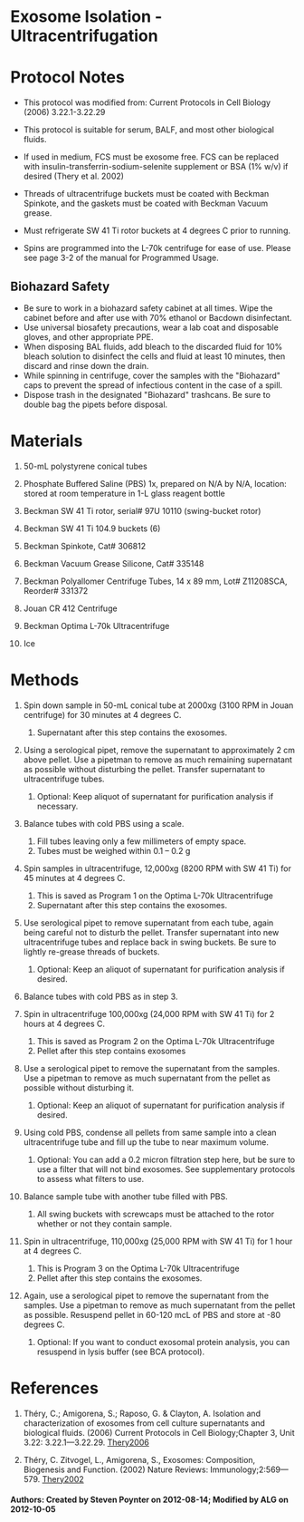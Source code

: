 Exosome Isolation - Ultracentrifugation
=======================================

# Protocol Notes

-   This protocol was modified from: Current Protocols in Cell Biology
    (2006) 3.22.1-3.22.29

-   This protocol is suitable for serum, BALF, and most other
    biological fluids.

-   If used in medium, FCS must be exosome free. FCS can be replaced
    with insulin-transferrin-sodium-selenite supplement or BSA (1% w/v)
    if desired (Thery et al. 2002)

-   Threads of ultracentrifuge buckets must be coated with Beckman
    Spinkote, and the gaskets must be coated with Beckman Vacuum grease.


-   Must refrigerate SW 41 Ti rotor buckets at 4 degrees C prior to
    running.

-   Spins are programmed into the L-70k centrifuge for ease of use.
    Please see page 3-2 of the manual for Programmed Usage.

## Biohazard Safety

-    Be sure to work in a biohazard safety cabinet at all times. Wipe the cabinet before and after use with 70% ethanol or Bacdown disinfectant. 
-    Use universal biosafety precautions, wear a lab coat and disposable gloves, and other appropriate PPE.
-    When disposing BAL fluids, add bleach to the discarded fluid for 10% bleach solution to disinfect the cells and fluid at least 10 minutes, then discard and rinse down the drain. 
-    While spinning in centrifuge, cover the samples with the "Biohazard" caps to prevent the spread of infectious content in the case of a spill. 
-    Dispose trash in the designated "Biohazard" trashcans. Be sure to double bag the pipets before disposal. 


# Materials

1.  50-mL polystyrene conical tubes

2.  Phosphate Buffered Saline (PBS) 1x, prepared on N/A by N/A,
    location: stored at room temperature in 1-L glass reagent bottle

3.  Beckman SW 41 Ti rotor, serial\# 97U 10110 (swing-bucket rotor)

4.  Beckman SW 41 Ti 104.9 buckets (6)

5.  Beckman Spinkote, Cat\# 306812

6.  Beckman Vacuum Grease Silicone, Cat\# 335148

7.  Beckman Polyallomer Centrifuge Tubes, 14 x 89 mm, Lot\# Z11208SCA,
    Reorder\# 331372

8.  Jouan CR 412 Centrifuge

9.  Beckman Optima L-70k Ultracentrifuge

10. Ice



# Methods

1.  Spin down sample in 50-mL conical tube at 2000xg (3100 RPM in
    Jouan centrifuge) for 30 minutes at 4 degrees C.
    1.  Supernatant after this step contains the exosomes.

2.  Using a serological pipet, remove the supernatant to approximately
    2 cm above pellet. Use a pipetman to remove as much remaining
    supernatant as possible without disturbing the pellet. Transfer
    supernatant to ultracentrifuge tubes.
    1.  Optional: Keep aliquot of supernatant for purification
        analysis if necessary.

3.  Balance tubes with cold PBS using a scale.
    1.  Fill tubes leaving only a few millimeters of empty space.
    2.  Tubes must be weighed within 0.1 – 0.2 g

4.  Spin samples in ultracentrifuge, 12,000xg (8200 RPM with SW 41 Ti)
    for 45 minutes at 4 degrees C.
    1.  This is saved as Program 1 on the Optima L-70k Ultracentrifuge
    2.  Supernatant after this step contains the exosomes.

5.  Use serological pipet to remove supernatant from each tube, again
    being careful not to disturb the pellet. Transfer supernatant into
    new ultracentrifuge tubes and replace back in swing buckets. Be sure
    to lightly re-grease threads of buckets.
    1.  Optional: Keep an aliquot of supernatant for purification
        analysis if desired.

6.  Balance tubes with cold PBS as in step 3.

7.  Spin in ultracentrifuge 100,000xg (24,000 RPM with SW 41 Ti) for 2
    hours at 4 degrees C.
    1.  This is saved as Program 2 on the Optima L-70k Ultracentrifuge
    2.  Pellet after this step contains exosomes

8.  Use a serological pipet to remove the supernatant from the
    samples. Use a pipetman to remove as much supernatant from the
    pellet as possible without disturbing it.
    1.  Optional: Keep an aliquot of supernatant for purification
        analysis if desired.

9.  Using cold PBS, condense all pellets from same sample into a clean
    ultracentrifuge tube and fill up the tube to near maximum volume.
    1.  Optional: You can add a 0.2 micron filtration step here, but be
        sure to use a filter that will not bind exosomes. See
        supplementary protocols to assess what filters to use.

10. Balance sample tube with another tube filled with PBS.
    1.  All swing buckets with screwcaps must be attached to the rotor
        whether or not they contain sample.

11. Spin in ultracentrifuge, 110,000xg (25,000 RPM with SW 41 Ti) for
    1 hour at 4 degrees C.
    1. This is Program 3 on the Optima L-70k Ultracentrifuge
    2.  Pellet after this step contains the exosomes.

12. Again, use a serological pipet to remove the supernatant from the
    samples. Use a pipetman to remove as much supernatant from the
    pellet as possible. Resuspend pellet in 60-120 mcL of PBS and store
    at -80 degrees C.
    1.  Optional: If you want to conduct exosomal protein analysis,
        you can resuspend in lysis buffer (see BCA protocol).


# References

1.  Théry, C.; Amigorena, S.; Raposo, G. & Clayton, A. Isolation and
    characterization of exosomes from cell culture supernatants and
    biological fluids. (2006) Current Protocols in Cell Biology;Chapter
    3, Unit 3.22: 3.22.1—3.22.29. [Thery2006](http://www.bibsonomy.org/bibtex/24a0ec607b1d6eb46eb5c14a0104f3411/aorchid)

2.  Théry, C. Zitvogel, L., Amigorena, S., Exosomes: Composition, Biogenesis and Function. (2002) Nature Reviews: Immunology;2:569—579. [Thery2002](http://www.bibsonomy.org/bibtex/2b9e1c40bc50ea918af7ef122fd540789/aorchid)


#### Authors: Created by Steven Poynter on 2012-08-14; Modified by ALG on 2012-10-05
